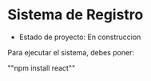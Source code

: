 <h1> Sistema de Registro </h1>

- Estado de proyecto: En construccion

Para ejecutar el sistema, debes poner:

""npm install react""
